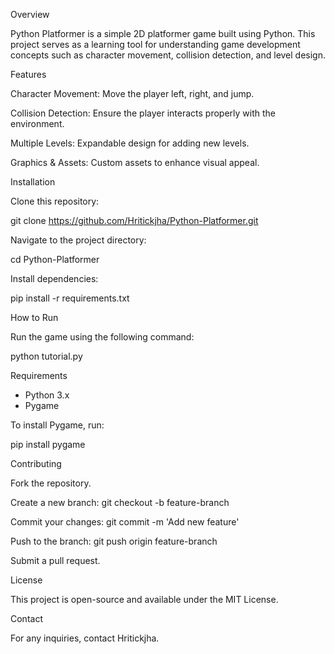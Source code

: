 Overview

Python Platformer is a simple 2D platformer game built using Python. This project serves as a learning tool for understanding game development concepts such as character movement, collision detection, and level design.

Features

Character Movement: Move the player left, right, and jump.

Collision Detection: Ensure the player interacts properly with the environment.

Multiple Levels: Expandable design for adding new levels.

Graphics & Assets: Custom assets to enhance visual appeal.

Installation

Clone this repository:

git clone https://github.com/Hritickjha/Python-Platformer.git

Navigate to the project directory:

cd Python-Platformer

Install dependencies:

pip install -r requirements.txt

How to Run

Run the game using the following command:

python tutorial.py

Requirements

- Python 3.x
- Pygame

To install Pygame, run:

pip install pygame

Contributing

Fork the repository.

Create a new branch: git checkout -b feature-branch

Commit your changes: git commit -m 'Add new feature'

Push to the branch: git push origin feature-branch

Submit a pull request.

License

This project is open-source and available under the MIT License.

Contact

For any inquiries, contact Hritickjha.

